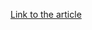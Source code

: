 [Link to the article](https://www.nist.gov/blogs/cybersecurity-insights/five-years-later-evolving-iot-cybersecurity-guidelines)
